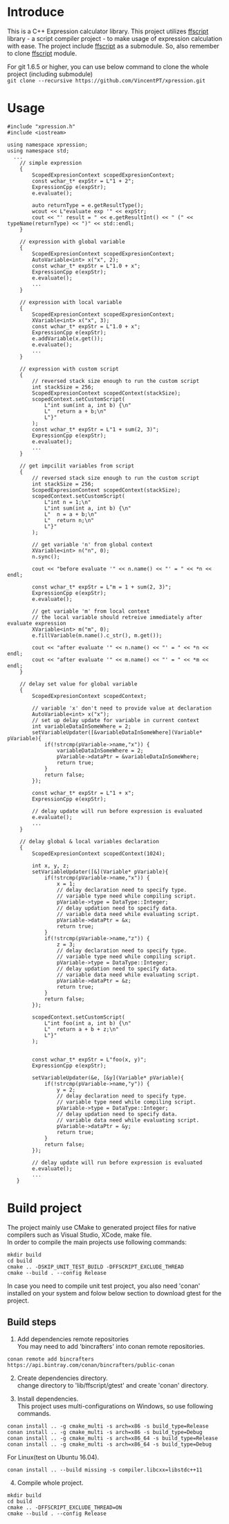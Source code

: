 # Introduce
This is a C++ Expression calculator library.
This project utilizes [ffscript](https://github.com/VincentPT/ffscript) library - a script compiler project - to make usage of expression calculation with ease.
The project include [ffscript](https://github.com/VincentPT/ffscript) as a submodule. So, also remember to clone [ffscript](https://github.com/VincentPT/ffscript) module.

For git 1.6.5 or higher, you can use below command to clone the whole project (including submodule)  
```git clone --recursive https://github.com/VincentPT/xpression.git```

# Usage
```
#include "xpression.h"
#include <iostream>

using namespace xpression;
using namespace std;
  ...
    // simple expression
    {
        ScopedExpresionContext scopedExpresionContext;
        const wchar_t* expStr = L"1 + 2";
        ExpressionCpp e(expStr);
        e.evaluate();
        
        auto returnType = e.getResultType();
        wcout << L"evaluate exp '" << expStr;
        cout << "' result = " << e.getResultInt() << " (" << typeName(returnType) << ")" << std::endl;
    }
    
    // expression with global variable
    {
        ScopedExpresionContext scopedExpresionContext;
        AutoVariable<int> x("x", 2);
        const wchar_t* expStr = L"1.0 + x";
        ExpressionCpp e(expStr);
        e.evaluate();
        ...
    }
    
    // expression with local variable
    {
        ScopedExpresionContext scopedExpresionContext;
        XVariable<int> x("x", 3);
        const wchar_t* expStr = L"1.0 + x";
        ExpressionCpp e(expStr);
        e.addVariable(x.get());
        e.evaluate();
        ...
    }
    
    // expression with custom script
    {
        // reversed stack size enough to run the custom script
        int stackSize = 256;
        ScopedExpresionContext scopedContext(stackSize);
        scopedContext.setCustomScript(
            L"int sum(int a, int b) {\n"
            L"  return a + b;\n"
            L"}"
        );
        const wchar_t* expStr = L"1 + sum(2, 3)";
        ExpressionCpp e(expStr);
        e.evaluate();
        ...
    }
    
    // get impcilit variables from script
    {
        // reversed stack size enough to run the custom script
        int stackSize = 256;
        ScopedExpresionContext scopedContext(stackSize);
        scopedContext.setCustomScript(
            L"int n = 1;\n"
            L"int sum(int a, int b) {\n"
            L"  n = a + b;\n"
            L"  return n;\n"
            L"}"
        );

        // get variable 'n' from global context
        XVariable<int> n("n", 0);
        n.sync();

        cout << "before evaluate '" << n.name() << "' = " << *n << endl;

        const wchar_t* expStr = L"m = 1 + sum(2, 3)";
        ExpressionCpp e(expStr);
        e.evaluate();

        // get variable 'm' from local context
        // the local variable should retreive immediately after evaluate expression
        XVariable<int> m("m", 0);
        e.fillVariable(m.name().c_str(), m.get());

        cout << "after evaluate '" << n.name() << "' = " << *n << endl;
        cout << "after evaluate '" << m.name() << "' = " << *m << endl;
    }
    
    // delay set value for global variable
    {
        ScopedExpresionContext scopedContext;

        // variable 'x' don't need to provide value at declaration
        AutoVariable<int> x("x");
        // set up delay update for variable in current context
        int variableDataInSomeWhere = 2;
        setVariableUpdater([&variableDataInSomeWhere](Variable* pVariable){
            if(!strcmp(pVariable->name,"x")) {
                variableDataInSomeWhere = 2;
                pVariable->dataPtr = &variableDataInSomeWhere;
                return true;
            }
            return false;
        });

        const wchar_t* expStr = L"1 + x";
        ExpressionCpp e(expStr);

        // delay update will run before expression is evaluated
        e.evaluate();
        ...
    }
    
    // delay global & local variables declaration
    {
        ScopedExpresionContext scopedContext(1024);

        int x, y, z;
        setVariableUpdater([&](Variable* pVariable){
            if(!strcmp(pVariable->name,"x")) {
                x = 1;
                // delay declaration need to specify type.
                // variable type need while compiling script.
                pVariable->type = DataType::Integer;
                // delay updation need to specify data.
                // variable data need while evaluating script.
                pVariable->dataPtr = &x;
                return true;
            }
            if(!strcmp(pVariable->name,"z")) {
                z = 3;
                // delay declaration need to specify type.
                // variable type need while compiling script.
                pVariable->type = DataType::Integer;
                // delay updation need to specify data.
                // variable data need while evaluating script.
                pVariable->dataPtr = &z;
                return true;
            }
            return false;
        });

        scopedContext.setCustomScript(
            L"int foo(int a, int b) {\n"
            L"  return a + b + z;\n"
            L"}"
        );


        const wchar_t* expStr = L"foo(x, y)";
        ExpressionCpp e(expStr);

        setVariableUpdater(&e, [&y](Variable* pVariable){
            if(!strcmp(pVariable->name,"y")) {
                y = 2;
                // delay declaration need to specify type.
                // variable type need while compiling script.
                pVariable->type = DataType::Integer;
                // delay updation need to specify data.
                // variable data need while evaluating script.
                pVariable->dataPtr = &y;
                return true;
            }
            return false;
        });

        // delay update will run before expression is evaluated
        e.evaluate();
        ...
   }
```
# Build project
The project mainly use CMake to generated project files for native compilers such as Visual Studio, XCode, make file.  
In order to compile the main projects use following commands:  
```
mkdir build
cd build
cmake .. -DSKIP_UNIT_TEST_BUILD -DFFSCRIPT_EXCLUDE_THREAD
cmake --build . --config Release
```

In case you need to compile unit test project, you also need 'conan' installed on your system and folow below section to download gtest for the project.   
## Build steps
1. Add dependencies remote repositories  
 You may need to add 'bincrafters' into conan remote repositories.  
```
conan remote add bincrafters https://api.bintray.com/conan/bincrafters/public-conan
```
2. Create dependencies directory.  
change directory to 'lib/ffscript/gtest' and create 'conan' directory.

3. Install dependencies.  
This project uses multi-configurations on Windows, so use following commands.  
```
conan install .. -g cmake_multi -s arch=x86 -s build_type=Release
conan install .. -g cmake_multi -s arch=x86 -s build_type=Debug
conan install .. -g cmake_multi -s arch=x86_64 -s build_type=Release
conan install .. -g cmake_multi -s arch=x86_64 -s build_type=Debug
```

For Linux(test on Ubuntu 16.04).  
```
conan install .. --build missing -s compiler.libcxx=libstdc++11
```
4. Compile whole project.  
```
mkdir build
cd build
cmake .. -DFFSCRIPT_EXCLUDE_THREAD=ON
cmake --build . --config Release
```

